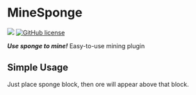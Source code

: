 # MineSponge
[![](https://poggit.pmmp.io/ci.shield/MCPE-PC/MineSponge/MineSponge)](https://poggit.pmmp.io/ci/MCPE-PC/MineSponge)
[![GitHub license](https://img.shields.io/github/license/MCPE-PC/MineSponge.svg)](https://github.com/MCPE-PC/MineSponge/blob/master/LICENSE)

___Use sponge to mine!___
Easy-to-use mining plugin
## Simple Usage
Just place sponge block, then ore will appear above that block.
